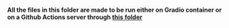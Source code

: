 **All the files in this folder are made to be run either on Gradio container or on a Github Actions server through [this folder](https://github.com/SaladSlayer00/image_pipeline)**
